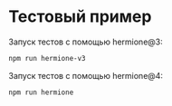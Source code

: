 # Тестовый пример

Запуск тестов с помощью hermione@3:
```bash
npm run hermione-v3
```

Запуск тестов с помощью hermione@4:
```bash
npm run hermione
```
